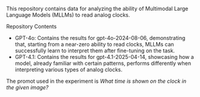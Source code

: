 This repository contains data for analyzing the ability of Multimodal Large Language Models (MLLMs) to read analog clocks.

Repository Contents
- GPT-4o: Contains the results for gpt-4o-2024-08-06, demonstrating that, starting from a near-zero ability to read clocks, MLLMs can successfully learn to interpret them after fine-tuning on the task.
- GPT-4.1: Contains the results for gpt-4.1-2025-04-14, showcasing how a model, already familiar with certain patterns, performs differently when interpreting various types of analog clocks.

The promot used in the experiment is _What time is shown on the clock in the given image?_
